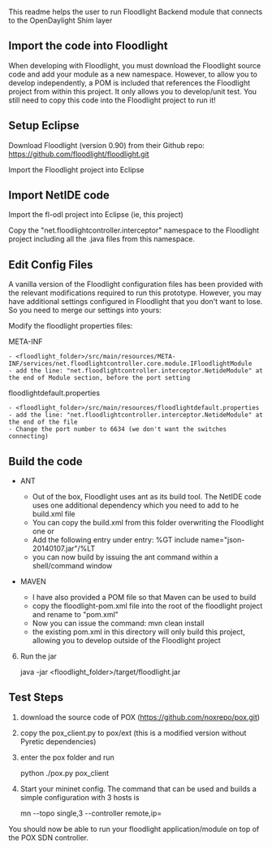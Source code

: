 This readme helps the user to run Floodlight Backend module that connects to the OpenDaylight Shim layer

Import the code into Floodlight
-------------------------------

When developing with Floodlight, you must download the Floodlight source code and add your module as a new namespace.
However, to allow you to develop independently, a POM is included that references the Floodlight project from 
within this project. It only allows you to develop/unit test. You still need to copy this code into the Floodlight project to run it!

Setup Eclipse
-------------
Download Floodlight (version 0.90) from their Github repo: https://github.com/floodlight/floodlight.git

Import the Floodlight project into Eclipse

Import NetIDE code
------------------
Import the fl-odl project into Eclipse (ie, this project)
 
Copy the "net.floodlightcontroller.interceptor" namespace to the Floodlight project including all the .java files from this namespace.

Edit Config Files
-----------------
A vanilla version of the Floodlight configuration files has been provided with the relevant modifications required to run this prototype.
However, you may have additional settings configured in Floodlight that you don't want to lose. So you need to merge our settings into yours:

Modify the floodlight properties files:

META-INF

	- <floodlight_folder>/src/main/resources/META-INF/services/net.floodlightcontroller.core.module.IFloodlightModule
	- add the line: "net.floodlightcontroller.interceptor.NetideModule" at the end of Module section, before the port setting

floodlightdefault.properties

	- <floodlight_folder>/src/main/resources/floodlightdefault.properties
	- add the line: "net.floodlightcontroller.interceptor.NetideModule" at the end of the file
	- Change the port number to 6634 (we don't want the switches connecting)

Build the code
--------------

- ANT
	- Out of the box, Floodlight uses ant as its build tool. The NetIDE code uses one additional dependency which you need to add to he build.xml file
	- You can copy the build.xml from this folder overwriting the Floodlight one or 
	- Add the following entry under <patternset id="lib"> entry: %GT include name="json-20140107.jar"/%LT
	- you can now build by issuing the ant command within a shell/command window
	  
- MAVEN
	- I have also provided a POM file so that Maven can be used to build
	- copy the floodlight-pom.xml file into the root of the floodlight project and rename to "pom.xml"
	- Now you can issue the command: mvn clean install
	- the existing pom.xml in this directory will only build this project, allowing you to develop outside of the Floodlight project

6) Run the jar

	java -jar <floodlight_folder>/target/floodlight.jar


Test Steps
-----------
1) download the source code of POX (https://github.com/noxrepo/pox.git)

2) copy the pox_client.py to pox/ext (this is a modified version without Pyretic dependencies)

3) enter the pox folder and run 

	python ./pox.py pox_client

4) Start your mininet config. The command that can be used and builds a simple configuration with 3 hosts is
	
	mn --topo single,3 --controller remote,ip=<IP of the host where pox is running>

You should now be able to run your floodlight application/module on top of the POX SDN controller. 
